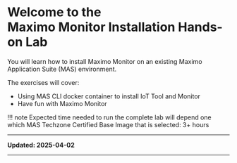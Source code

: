 # Welcome to the </br>Maximo Monitor Installation Hands-on Lab

You will learn how to install Maximo Monitor on an existing Maximo Application Suite (MAS) environment.

The exercises will cover:

* Using MAS CLI docker container to install IoT Tool and Monitor
* Have fun with Maximo Monitor

!!! note
    Expected time needed to run the complete lab will depend one which MAS Techzone Certified Base Image that is selected: 3+ hours


---

**Updated: 2025-04-02**

---